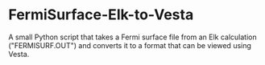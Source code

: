 # FermiSurface-Elk-to-Vesta
A small Python script that takes a Fermi surface file from an Elk calculation ("FERMISURF.OUT") and converts it to a format that can be viewed using Vesta.
